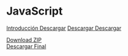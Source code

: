 # JavaScript

<a id="raw-url" href="https://raw.githubusercontent.com/ArnyWorld/JavaScript/tree/master/1.-Introduccion">Introducción Descargar</a>
<a href="https://github.com/ArnyWorld/JavaScript/tree/master/1.-Introduccion" download> Descargar </a>
<a href="https://drive.google.com/drive/folders/19vl-HOxBvCHNVl8RXSkGFFEwix4ZvFaD"> Descargar</a>

<a  rel="nofollow" data-ga-click="Repository, download zip, location:repo overview"  href="/ArnyWorld/JavaScript/archive/master.zip">Download ZIP</a>
<br>
<a href="https://github.com/ArnyWorld/JavaScript/tree/master/1.-Introduccion.zip" download> Descargar Final </a>

